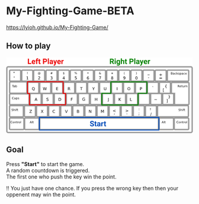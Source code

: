 # My-Fighting-Game-BETA

https://lyioh.github.io/My-Fighting-Game/

## How to play

![Keyboard Configuration](https://github.com/Lyioh/My-Fighting-Game/blob/master/images/keyboard.png "Keyboard Configuration")

## Goal
Press **"Start"** to start the game.  
A random countdown is triggered.  
The first one who push the key win the point.

!! You just have one chance. If you press the wrong key then then your oppenent may win the point.
